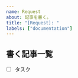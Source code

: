 ```yaml
---
name: Request
about: 記事を書く。
title: "[Request]: "
labels: ["documentation"]
---
```


## 書く記事一覧
- [ ] タスク